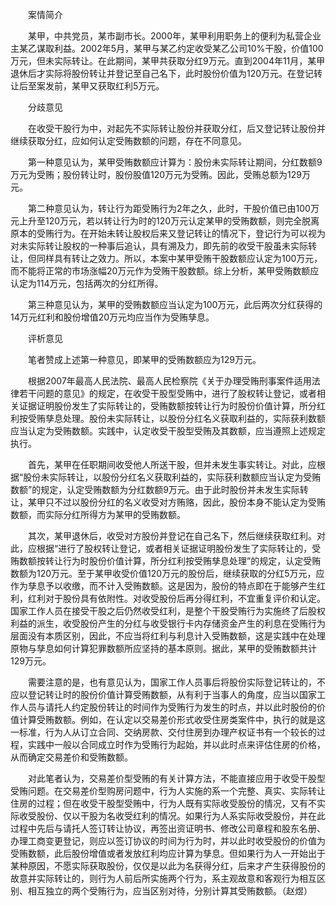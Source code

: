 　　案情简介

　　某甲，中共党员，某市副市长。2000年，某甲利用职务上的便利为私营企业主某乙谋取利益。2002年5月，某甲与某乙约定收受某乙公司10%干股，价值100万元，但未实际转让。在此期间，某甲共获取分红9万元。直到2004年11月，某甲退休后才实际将股份转让并登记至自己名下，此时股份价值为120万元。在登记转让后至案发前，某甲又获取红利5万元。

　　分歧意见

　　在收受干股行为中，对起先不实际转让股份并获取分红，后又登记转让股份并继续获取分红，应如何认定受贿数额的问题，存在不同意见。

　　第一种意见认为，某甲受贿数额应计算为：股份未实际转让期间，分红数额9万元为受贿；股份转让时，股份股值120万元为受贿。因此，受贿总额为129万元。

　　第二种意见认为，转让行为距受贿行为2年之久，此时，干股价值已由100万元上升至120万元，若以转让行为时的120万元认定某甲的受贿数额，则完全脱离原本的受贿行为。在开始未转让股权后来又登记转让的情况下，登记行为可以视为对未实际转让股权的一种事后追认，具有溯及力，即先前的收受干股虽未实际转让，但同样具有转让之效力。所以，本案中某甲受贿干股数额应认定为100万元，而不能将正常的市场涨幅20万元作为受贿干股数额。综上分析，某甲受贿数额应认定为114万元，包括两次的分红所得。

　　第三种意见认为，某甲的受贿数额应当认定为100万元，此后两次分红获得的14万元红利和股份增值20万元均应当作为受贿孳息。

　　评析意见

　　笔者赞成上述第一种意见，即某甲的受贿数额应为129万元。

　　根据2007年最高人民法院、最高人民检察院《关于办理受贿刑事案件适用法律若干问题的意见》的规定，在收受干股型受贿中，进行了股权转让登记，或者相关证据证明股份发生了实际转让的，受贿数额按转让行为时股份价值计算，所分红利按受贿孳息处理。股份未实际转让，以股份分红名义获取利益的，实际获利数额应当认定为受贿数额。实践中，认定收受干股型受贿及其数额，应当遵照上述规定执行。

　　首先，某甲在任职期间收受他人所送干股，但并未发生事实转让。对此，应根据“股份未实际转让，以股份分红名义获取利益的，实际获利数额应当认定为受贿数额”的规定，认定受贿数额为分红数额9万元。由于此时股份并未发生实际转让，某甲只不过以股份分红的名义收受对方贿赂，因此，股份本身不能认定为受贿数额，而实际分红所得方为某甲的受贿数额。

　　其次，某甲退休后，收受对方股份并登记在自己名下，然后继续获取红利。对此，应根据“进行了股权转让登记，或者相关证据证明股份发生了实际转让的，受贿数额按转让行为时股份价值计算，所分红利按受贿孳息处理”的规定，认定受贿数额为120万元。至于某甲收受价值120万元的股份后，继续获取的分红5万元，应作为孳息予以收缴，而不计入受贿数额。这是因为，股份的特点即在于能够产生红利，红利对于股份具有依附性。对收受股份后再分得红利，不宜重复评价和认定。国家工作人员在接受干股之后仍然收受红利，是整个干股受贿行为实施终了后股权利益的派生，收受股份产生的分红与收受银行卡内存储资金产生的利息在受贿行为层面没有本质区别，因此，不应当将红利与利息计入受贿数额，这是实践中在处理原物与孳息如何计算犯罪数额所应坚持的基本原则。据此，某甲的受贿数额共计129万元。

　　需要注意的是，也有意见认为，国家工作人员事后将股份实际登记转让的，不应以登记转让时的股份价值计算受贿数额，从有利于当事人的角度，应当以国家工作人员与请托人约定股份转让的时间作为受贿行为发生的时点，并以此时股份的价值计算受贿数额。例如，在认定以交易差价形式收受住房类案件中，执行的就是这一标准，行为人从订立合同、交纳房款、交付住房到办理产权证书有一个较长的过程，实践中一般以合同成立时作为受贿行为起始，并以此时点来评估住房的价格，从而确定交易差价和受贿数额。

　　对此笔者认为，交易差价型受贿的有关计算方法，不能直接应用于收受干股型受贿问题。在交易差价型购房问题中，行为人实施的系一个完整、真实、实际转让住房的过程；但在收受干股型受贿中，行为人既有实际收受股份的情况，又有不实际收受股份、仅以干股为名收受红利的情况。如果行为人系实际收受股份，并在此过程中先后与请托人签订转让协议，再签出资证明书、修改公司章程和股东名册、办理工商变更登记，则应以签订协议的时间为行为时，并以此时收受股份的价值为受贿数额，此后股份增值或者发放红利均应计算为孳息。但如果行为人一开始出于某种原因，不愿实际获取股份，仅仅是以此为名获得分红，后来才产生获得股份的故意并实际转让的，则行为人前后所实施两个行为，系主观故意和客观行为相互区别、相互独立的两个受贿行为，应当区别对待，分别计算其受贿数额。（赵煜）